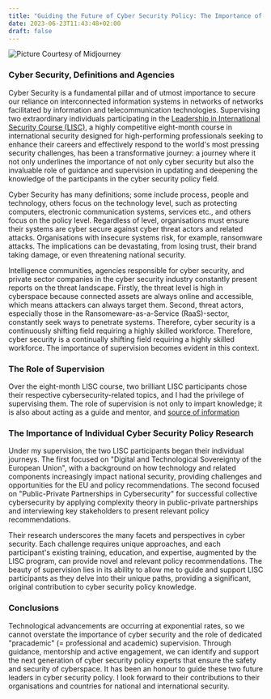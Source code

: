```yaml
---
title: "Guiding the Future of Cyber Security Policy: The Importance of Supervision"
date: 2023-06-23T11:43:48+02:00
draft: false
---
```

![Picture Courtesy of Midjourney](/images/20230623-a-supervisor-in-a-library.png)



### Cyber Security, Definitions and Agencies
Cyber Security is a fundamental pillar and of utmost importance to secure our reliance on interconnected information systems in networks of networks facilitated by information and telecommunication technologies. Supervising two extraordinary individuals participating in the [Leadership in International Security Course (LISC)](https://www.gcsp.ch/courses/leadership-international-security-course-lisc-2023-2024), a highly competitive eight-month course in international security designed for high-performing professionals seeking to enhance their careers and effectively respond to the world's most pressing security challenges, has been a transformative journey: a journey where it not only underlines the importance of not only cyber security but also the invaluable role of guidance and supervision in updating and deepening the knowledge of the participants in the cyber security policy field.

Cyber Security has many definitions; some include process, people and technology, others focus on the technology level, such as protecting computers, electronic communication systems, services etc., and others focus on the policy level. Regardless of level, organisations must ensure their systems are cyber secure against cyber threat actors and related attacks. Organisations with insecure systems risk, for example, ransomware attacks. The implications can be devastating, from losing trust, their brand taking damage, or even threatening national security.

Intelligence communities, agencies responsible for cyber security, and private sector companies in the cyber security industry constantly present reports on the threat landscape. Firstly, the threat level is high in cyberspace because connected assets are always online and accessible, which means attackers can always target them. Second, threat actors, especially those in the Ransomeware-as-a-Service (RaaS)-sector, constantly seek ways to penetrate systems. Therefore, cyber security is a continuously shifting field requiring a highly skilled workforce. Therefore, cyber security is a continually shifting field requiring a highly skilled workforce. The importance of supervision becomes evident in this context.

### The Role of Supervision
Over the eight-month LISC course, two brilliant LISC participants chose their respective cybersecurity-related topics, and I had the privilege of supervising them. The role of supervision is not only to impart knowledge; it is also about acting as a guide and mentor, and [source of information](https://www.ucl.ac.uk/teaching-learning/publications/2019/aug/research-and-project-supervision-all-levels-introduction)


### The Importance of Individual Cyber Security Policy Research

Under my supervision, the two LISC participants began their individual journeys. The first focused on "Digital and Technological Sovereignty of the European Union", with a background on how technology and related components increasingly impact national security, providing challenges and opportunities for the EU and policy recommendations. The second focused on "Public-Private Partnerships in Cybersecurity" for successful collective cybersecurity by applying complexity theory in public-private partnerships and interviewing key stakeholders to present relevant policy recommendations.

Their research underscores the many facets and perspectives in cyber security. Each challenge requires unique approaches, and each participant's existing training, education, and expertise, augmented by the LISC program, can provide novel and relevant policy recommendations. The beauty of supervision lies in its ability to allow me to guide and support LISC participants as they delve into their unique paths, providing a significant, original contribution to cyber security policy knowledge.

### Conclusions
Technological advancements are occurring at exponential rates, so we cannot overstate the importance of cyber security and the role of dedicated "pracademic" (= professional and academic) supervision. Through guidance, mentorship and active engagement, we can identify and support the next generation of cyber security policy experts that ensure the safety and security of cyberspace. It has been an honour to guide these two future leaders in cyber security policy.
I look forward to their contributions to their organisations and countries for national and international security. 


